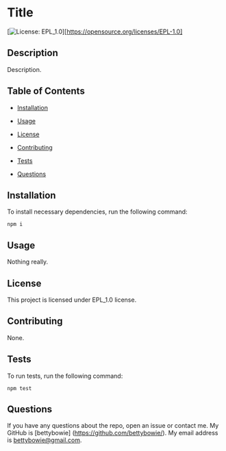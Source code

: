 # Title
   [![License: EPL_1.0](https://img.shields.io/badge/License-EPL_1.0.svg)][https://opensource.org/licenses/EPL-1.0]
   
   ## Description
   
   Description.
   
   ## Table of Contents
   
   * [Installation](#Installation)
   
   * [Usage](#usage)
   
   * [License](#license)
   
   * [Contributing](#contributing)
   
   * [Tests](#tests)
   
   * [Questions](#questions)
   
   ## Installation
   
   To install necessary dependencies, run the following command:
   
   ~~~
  npm i
   ~~~

   ## Usage
   
   Nothing really.
   
   ## License
   
   This project is licensed under EPL_1.0 license.
   
   ## Contributing
   
   None.
   
   ## Tests
   
   To run tests, run the following command:
   
   ~~~
   npm test
   ~~~
   
   ## Questions
   
   If you have any questions about the repo, open an issue or contact me.
   My GitHub is [bettybowie] (https://github.com/bettybowie/).
   My email address is bettybowie@gmail.com.


